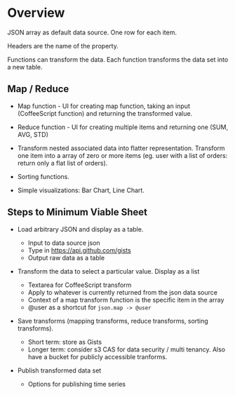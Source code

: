 # Overview

JSON array as default data source. One row for each item.

Headers are the name of the property.

Functions can transform the data. Each function transforms the data set into a new table.

## Map / Reduce

* Map function - UI for creating map function, taking an input (CoffeeScript function) and returning the transformed value.

* Reduce function - UI for creating multiple items and returning one (SUM, AVG, STD)

* Transform nested associated data into flatter representation. Transform one item into a array of zero or more items (eg. user with a list of orders: return only a flat list of orders).

* Sorting functions.

* Simple visualizations: Bar Chart, Line Chart.

## Steps to Minimum Viable Sheet

* Load arbitrary JSON and display as a table.
  - Input to data source json
  - Type in https://api.github.com/gists
  - Output raw data as a table

* Transform the data to select a particular value. Display as a list
  - Textarea for CoffeeScript transform
  - Apply to whatever is currently returned from the json data source
  - Context of a map transform function is the specific item in the array
  - @user as a shortcut for `json.map -> @user`

* Save transforms (mapping transforms, reduce transforms, sorting transforms).
  - Short term: store as Gists
  - Longer term: consider s3 CAS for data security / multi tenancy. Also have a bucket for
publicly accessible tranforms.

* Publish transformed data set
  - Options for publishing time series
